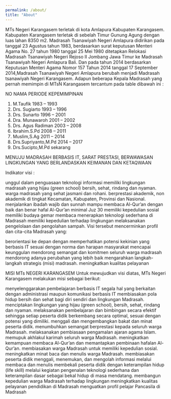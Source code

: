 ```yaml
---
permalink: /about/
title: "About"
---
```


MTs Negeri Karangasem terletak di kota Amlapura Kabupaten Karangasem. Kabupaten Karangasem terletak di sebelah Timur Gunung Agung dengan luas lahan 8350 m2. Madrasah Tsanawiyah Negeri Amlapura didirikan pada tanggal 23 Agustus tahun 1983, berdasarkan surat keputusan Menteri Agama No. 27 tahun 1980 tanggal 25 Mei 1980 ditetapkan Relokasi Madrasah Tsanawiyah Negeri Rejoso II Jombang Jawa Timur ke Madrasah Tsanawiyah Negeri Amlapura Bali. Dan pada tahun 2014 berdasarkan Keputusan Menteri Agama Nomor 157 Tahun 2014 tanggal 17 September 2014,Madrasah Tsanawiyah Negeri Amlapura berubah menjadi Madrasah tsanawiyah Negeri Karangasem.
Adapun beberapa Kepala Madrasah yang pernah memimpin di MTsN Karangasem tercantum pada table dibawah ini :

NO	NAMA					PERIODE KEPEMIMPINAN
1. 	M.Taufik 				1983 – 1993
2. 	Drs. Sugiarto 			1993 – 1996
3. 	Drs. Sunarto 			1996 – 2001
4. 	Dra. Munawaroh 			2001 – 2002
5. 	Drs. Agus Radiman 		2003 – 2008
6. 	Ibrahim.S.Pd 			2008 – 2011
7. 	Muslim,S.Ag 			2011 – 2014
8. 	Drs.Supriyanto,M.Pd 	2014 – 2017
9. 	Drs.Sucipto,M.Pd 		sekarang
 
MENUJU MADRASAH BERBASIS IT, SARAT PRESTASI, BERWAWASAN LINGKUNGAN YANG BERLANDASKAN KEIMANAN DAN KETAQWAAN

Indikator visi        :

unggul dalam penguasaan teknologi informasi
memiliki lingkungan madrasah yang hijau (green school) bersih, sehat, rindang dan nyaman.
warga madrasah yang sehat jasmani dan rohani.
berprestasi akademik, non akademik di tingkat Kecamatan, Kabupaten, Provinsi dan Nasional.
menjalankan ibadah wajib dan sunnah
mampu membaca Al-Qur’an dengan baik dan benar
hafal Al-Qur’an minimal Juz 30
memiliki kepedulian sosial
memiliki budaya gemar membaca
menerapkan teknologi sederhana di Madrasah
memiliki kepedulian terhadap lingkungan
melaksanakan pengelolaan dan pengolahan sampah.
Visi tersebut mencerminkan profil dan cita-cita Madrasah  yang:

berorientasi ke depan dengan memperhatikan potensi kekinian yang berbasis IT
sesuai dengan norma dan harapan masyarakat
mencapai keunggulan
mendorong semangat dan komitmen seluruh warga madrasah
mendorong adanya perubahan yang lebih baik
mengarahkan langkah-langkah strategis (misi) madrasah.
meningkatkan kualitas pelayanan
 

MISI  MTs  NEGERI KARANGASEM
Untuk mewujudkan visi diatas, MTs Negeri Karangasem melakukan misi sebagai berikut:

menyelenggarakan pembelajaran berbasis IT
segala hal yang berkaitan dengan administrasi maupun komunikasi berbasis IT
membiasakan pola hidup bersih dan sehat bagi diri sendiri dan lingkungan Madrasah.
menciptakan lingkungan yang hijau (green school), bersih, sehat, rindang dan nyaman.
melaksanakan pembelajaran dan bimbingan secara efektif sehingga setiap peserta didik berkembang secara optimal, sesuai dengan potensi yang dimiliki.
menggali dan mengembangkan bakat dan minat peserta didik.
menumbuhkan semangat berprestasi kepada seluruh warga Madrasah.
melaksanakan pembiasaan pengamalan ajaran agama Islam.
memupuk akhlakul karimah seluruh warga Madrasah.
meningkatkan kemampuan membaca Al-Qur’an dan memantapkan pembinaan hafalan Al-Qur’an.
membiasakan warga Madrasah untuk  memiliki kepedulian sosial.
meningkatkan minat baca dan menulis warga Madrasah.
membiasakan peserta didik menggali, menemukan, dan mengolah informasi melalui membaca dan menulis
membekali peserta didik dengan keterampilan hidup (life skill) melalui kegiatan pengenalan teknologi sederhana dan keterampilan dasar sebagai bekal hidup di masa mendatang.
membangun kepedulian warga Madrasah terhadap lingkungan
 meningkatkan kualitas pelayanan pendidikan di Madrasah
menguatkan profil pelajar Pancasila di Madrasah 